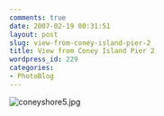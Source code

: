 ```yaml
---
comments: true
date: 2007-02-19 00:31:51
layout: post
slug: view-from-coney-island-pier-2
title: View from Coney Island Pier 2
wordpress_id: 229
categories:
- PhotoBlog
---
```


![coneyshore5.jpg](http://ryanfitzer.com/main/wp-content/uploads/2007/02/coneyshore5.jpg)
